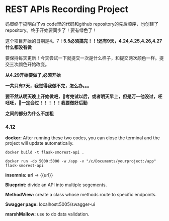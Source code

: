 # REST APIs Recording Project


妈蛋终于搞明白了vs code里的代码和github repository的先后顺序，也创建了repository。终于开始要同步了！要有绿色了！

这个项目开始的日期是4。7！**5.5必须搞完！！!还有9天，4.24,4.25,4.26,4.27什么都没有做**

要保持每天更新！今天尝试一下就提交一次是什么样子，和提交两次颜色一样。提交三次颜色开始改变。

**从4.29开始要做了,必须开始**

**一共只有7天，我觉得我做不完，怎么办。。。**

**要不然从明天晚上开始做吧，🍐考完试以后，或者明天早上，但是万一他没过，呸呸呸，🍐一定会过！！！！！我要做好后勤**

**之间的部分为什么不加粗**


### 4.12

 **docker:** After running these two codes, you can close the terminal and the project will update automatically.
```
docker build -t flask-smorest-api . 
```
 ```
 docker run -dp 5000:5000 -w /app -v "/c/Documents/yourproject:/app" flask-smorest-api
 ```


        
        
         

**insomnia:**  **url** -> {{url}} 

**Blueprint:** divide an API into multiple segements.

**MethodView:** create a class whose methods route to specific endpoints.

**Swagger page:** localhost:5005/swagger-ui

**marshMallow:** use to do data validation.